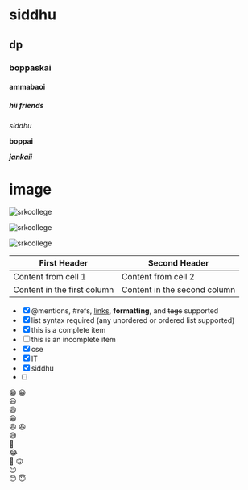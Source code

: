 # siddhu
## dp
### boppaskai
#### ammabaoi
##### hii friends


*siddhu*

**boppai**

***jankaii***

# image
![srkcollege](https://tse1.mm.bing.net/th?id=OIP.dARYjLcW84lSwPDFpHRQjwAAAA&pid=Api&P=0&w=165&h=131)

![srkcollege](https://tse1.mm.bing.net/th?id=OIP.Rn-eAGdgPXRqfUTD2KtVqgHaJQ&pid=Api&P=0&w=300&h=300)

![srkcollege](https://tse2.mm.bing.net/th?id=OIP.SCHNq538WLHjaYFrGplMLgHaJQ&pid=Api&P=0&w=300&h=300)

First Header | Second Header
------------ | -------------
Content from cell 1 | Content from cell 2
Content in the first column | Content in the second column
- [x] @mentions, #refs, [links](), **formatting**, and <del>tags</del> supported
- [x] list syntax required (any unordered or ordered list supported)
- [x] this is a complete item
- [ ] this is an incomplete item
- [x] cse
- [x] IT
- [x] siddhu 
- [ ] 

:grin:
:grinning:		
:smiley:		
:smile:		
:grin:	
:laughing:
:satisfied:		
:sweat_smile:	
:rofl:		
:joy:	
:slightly_smiling_face:	
:upside_down_face:	
:wink:	
:blush:	
:innocent:
